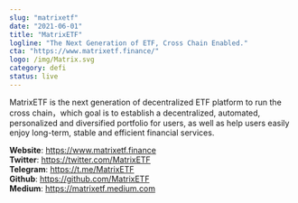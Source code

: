 ```yaml
---
slug: "matrixetf"
date: "2021-06-01"
title: "MatrixETF"
logline: "The Next Generation of ETF, Cross Chain Enabled."
cta: "https://www.matrixetf.finance/"
logo: /img/Matrix.svg
category: defi
status: live
---
```


MatrixETF is the next generation of decentralized ETF platform to run the cross chain，which goal is to establish a decentralized, automated, personalized and diversified portfolio for users, as well as help users easily enjoy long-term, stable and efficient financial services.

<b>Website</b>: https://www.matrixetf.finance </br>
<b>Twitter</b>: https://twitter.com/MatrixETF </br>
<b>Telegram</b>: https://t.me/MatrixETF </br>
<b>Github</b>: https://github.com/MatrixETF </br>
<b>Medium</b>: https://matrixetf.medium.com </br>
